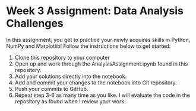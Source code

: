 # Week 3 Assignment: Data Analysis Challenges

In this assignment, you get to practice your newly acquires skills in Python, NumPy and Matplotlib! Follow the instructions below to get started:

1. Clone this repository to your computer
2. Open up and work through the AnalysisAssignment.ipynb found in this repository. 
3. Add your solutions directly into the notebook.
4. Add and commit your changes to the notebook into Git repository.
5. Push your commits to GitHub.
6. Repeat step 3-6 as many time as you like. I will evaluate the code in the repository as found when I review your work.
